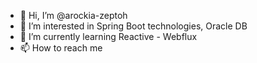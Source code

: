 - 👋 Hi, I’m @arockia-zeptoh
- 👀 I’m interested in Spring Boot technologies, Oracle DB
- 🌱 I’m currently learning Reactive - Webflux
- 📫 How to reach me 

<!---
arockia-zeptoh/arockia-zeptoh is a ✨ special ✨ repository because its `README.md` (this file) appears on your GitHub profile.
You can click the Preview link to take a look at your changes.
--->
